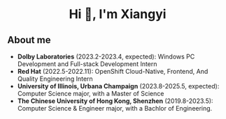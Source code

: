 <h1 align="center">Hi 👋, I'm Xiangyi</h1>
<p align="left">
</p>

## About me
- **Dolby Laboratories** (2023.2-2023.4, expected): Windows PC Development and Full-stack Development Intern
- **Red Hat** (2022.5-2022.11): OpenShift Cloud-Native, Frontend, And Quality Engineering Intern
- **University of Illinois, Urbana Champaign** (2023.8-2025.5, expected): Computer Science major, with a Master of Science
- **The Chinese University of Hong Kong, Shenzhen** (2019.8-2023.5): Computer Science & Engineer major, with a Bachlor of Engineering.
